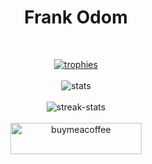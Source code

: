 <h1 align="center">Frank Odom</h1>

<br>

<p align="center">
  <a href="https://github.com/ryo-ma/github-profile-trophy">
    <img src="https://github-profile-trophy.vercel.app/?username=fkodom&theme=onedark&column=4&row=1&" alt="trophies" />
  </a>
  <br><br>
  <img align="center" src="https://github-readme-stats.vercel.app/api?username=fkodom&show_icons=true&locale=en&theme=onedark&count_private=true&&hide=prs,issues" alt="stats" />
  <br><br>
  <img align="center" src="https://github-readme-streak-stats.herokuapp.com/?user=fkodom&theme=onedark" alt="streak-stats" />
  <br><br>
  <a href="https://www.buymeacoffee.com/fkodom">
    <img align="center" src="https://cdn.buymeacoffee.com/buttons/v2/default-yellow.png" height="50" width="210" alt="buymeacoffee" />
  </a>
</p>
